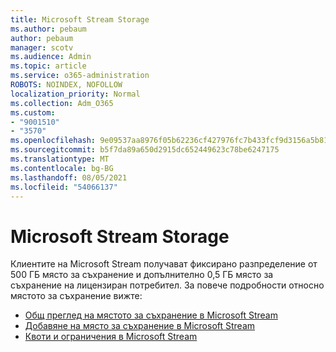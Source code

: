 ```yaml
---
title: Microsoft Stream Storage
ms.author: pebaum
author: pebaum
manager: scotv
ms.audience: Admin
ms.topic: article
ms.service: o365-administration
ROBOTS: NOINDEX, NOFOLLOW
localization_priority: Normal
ms.collection: Adm_O365
ms.custom:
- "9001510"
- "3570"
ms.openlocfilehash: 9e09537aa8976f05b62236cf427976fc7b433fcf9d3156a5b81009c6b60a0db1
ms.sourcegitcommit: b5f7da89a650d2915dc652449623c78be6247175
ms.translationtype: MT
ms.contentlocale: bg-BG
ms.lasthandoff: 08/05/2021
ms.locfileid: "54066137"
---
```

# <a name="microsoft-stream-storage"></a>Microsoft Stream Storage

Клиентите на Microsoft Stream получават фиксирано разпределение от 500 ГБ място за съхранение и допълнително 0,5 ГБ място за съхранение на лицензиран потребител.
За повече подробности относно мястото за съхранение вижте:

- [Общ преглед на мястото за съхранение в Microsoft Stream](https://docs.microsoft.com/stream/license-overview#storage)
- [Добавяне на място за съхранение в Microsoft Stream](https://docs.microsoft.com/stream/storage-add-on)
- [Квоти и ограничения в Microsoft Stream](https://docs.microsoft.com/stream/quotas-and-limitations)
